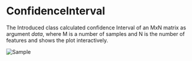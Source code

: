 # ConfidenceInterval
The Introduced class calculated confidence Interval of an MxN matrix as argument _data_, where M is a number of samples and N is the number of features and shows the plot interactively.

![Sample](https://user-images.githubusercontent.com/35879739/56097501-18401f80-5ec3-11e9-9ba8-a957a0af07d0.png)
